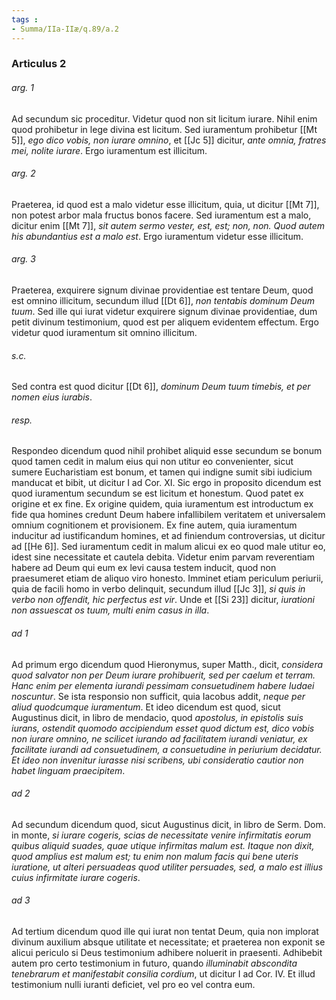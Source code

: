 ```yaml
---
tags : 
- Summa/IIa-IIæ/q.89/a.2
---
```


### Articulus 2

###### arg. 1
Ad secundum sic proceditur. Videtur quod non sit licitum iurare. Nihil enim quod prohibetur in lege divina est licitum. Sed iuramentum prohibetur [[Mt 5]], *ego dico vobis, non iurare omnino*, et [[Jc 5]] dicitur, *ante omnia, fratres mei, nolite iurare*. Ergo iuramentum est illicitum.

###### arg. 2
Praeterea, id quod est a malo videtur esse illicitum, quia, ut dicitur [[Mt 7]], non potest arbor mala fructus bonos facere. Sed iuramentum est a malo, dicitur enim [[Mt 7]], *sit autem sermo vester, est, est; non, non. Quod autem his abundantius est a malo est*. Ergo iuramentum videtur esse illicitum.

###### arg. 3
Praeterea, exquirere signum divinae providentiae est tentare Deum, quod est omnino illicitum, secundum illud [[Dt 6]], *non tentabis dominum Deum tuum*. Sed ille qui iurat videtur exquirere signum divinae providentiae, dum petit divinum testimonium, quod est per aliquem evidentem effectum. Ergo videtur quod iuramentum sit omnino illicitum.

###### s.c.
Sed contra est quod dicitur [[Dt 6]], *dominum Deum tuum timebis, et per nomen eius iurabis*.

###### resp.
Respondeo dicendum quod nihil prohibet aliquid esse secundum se bonum quod tamen cedit in malum eius qui non utitur eo convenienter, sicut sumere Eucharistiam est bonum, et tamen qui indigne sumit sibi iudicium manducat et bibit, ut dicitur I ad Cor. XI. Sic ergo in proposito dicendum est quod iuramentum secundum se est licitum et honestum. Quod patet ex origine et ex fine. Ex origine quidem, quia iuramentum est introductum ex fide qua homines credunt Deum habere infallibilem veritatem et universalem omnium cognitionem et provisionem. Ex fine autem, quia iuramentum inducitur ad iustificandum homines, et ad finiendum controversias, ut dicitur ad [[He 6]]. Sed iuramentum cedit in malum alicui ex eo quod male utitur eo, idest sine necessitate et cautela debita. Videtur enim parvam reverentiam habere ad Deum qui eum ex levi causa testem inducit, quod non praesumeret etiam de aliquo viro honesto. Imminet etiam periculum periurii, quia de facili homo in verbo delinquit, secundum illud [[Jc 3]], *si quis in verbo non offendit, hic perfectus est vir*. Unde et [[Si 23]] dicitur, *iurationi non assuescat os tuum, multi enim casus in illa*.

###### ad 1
Ad primum ergo dicendum quod Hieronymus, super Matth., dicit, *considera quod salvator non per Deum iurare prohibuerit, sed per caelum et terram. Hanc enim per elementa iurandi pessimam consuetudinem habere Iudaei noscuntur*. Se ista responsio non sufficit, quia Iacobus addit, *neque per aliud quodcumque iuramentum*. Et ideo dicendum est quod, sicut Augustinus dicit, in libro de mendacio, quod *apostolus, in epistolis suis iurans, ostendit quomodo accipiendum esset quod dictum est, dico vobis non iurare omnino, ne scilicet iurando ad facilitatem iurandi veniatur, ex facilitate iurandi ad consuetudinem, a consuetudine in periurium decidatur. Et ideo non invenitur iurasse nisi scribens, ubi consideratio cautior non habet linguam praecipitem*.

###### ad 2
Ad secundum dicendum quod, sicut Augustinus dicit, in libro de Serm. Dom. in monte, *si iurare cogeris, scias de necessitate venire infirmitatis eorum quibus aliquid suades, quae utique infirmitas malum est. Itaque non dixit, quod amplius est malum est; tu enim non malum facis qui bene uteris iuratione, ut alteri persuadeas quod utiliter persuades, sed, a malo est illius cuius infirmitate iurare cogeris*.

###### ad 3
Ad tertium dicendum quod ille qui iurat non tentat Deum, quia non implorat divinum auxilium absque utilitate et necessitate; et praeterea non exponit se alicui periculo si Deus testimonium adhibere noluerit in praesenti. Adhibebit autem pro certo testimonium in futuro, quando *illuminabit abscondita tenebrarum et manifestabit consilia cordium*, ut dicitur I ad Cor. IV. Et illud testimonium nulli iuranti deficiet, vel pro eo vel contra eum.

